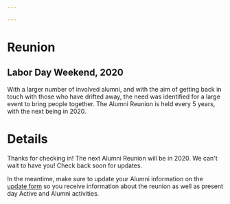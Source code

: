 ```yaml
---

---
```


# Reunion

## Labor Day Weekend, 2020

With a larger number of involved alumni, and with the aim of getting back in touch with those who have drifted away, the need was identified for a large event to bring people together. The Alumni Reunion is held every 5 years, with the next being in 2020.

# Details
Thanks for checking in! The next Alumni Reunion will be in 2020. We can't wait to have you! Check back soon for updates.

In the meantime, make sure to update your Alumni information on the [update form](http://infoupdate.mtutriangle.org/) so you receive information about the reunion as well as present day Active and Alumni activities.

